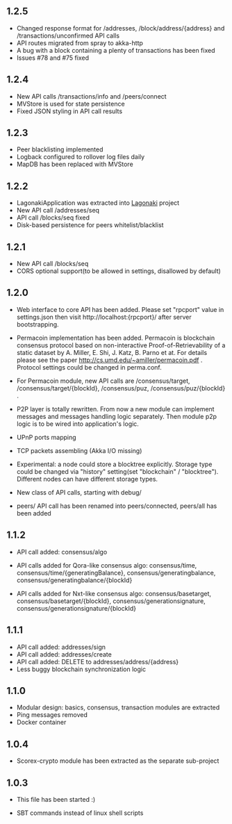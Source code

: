 **1.2.5**
---------

* Changed response format for /addresses, /block/address/{address} and /transactions/unconfirmed API calls
* API routes migrated from spray to akka-http
* A bug with a block containing a plenty of transactions has been fixed
* Issues #78 and #75 fixed

**1.2.4**
---------

* New API calls /transactions/info and /peers/connect
* MVStore is used for state persistence
* Fixed JSON styling in API call results

**1.2.3**
---------

* Peer blacklisting implemented
* Logback configured to rollover log files daily
* MapDB has been replaced with MVStore

**1.2.2**
---------

* LagonakiApplication was extracted into [Lagonaki](https://github.com/ScorexProject/Lagonaki) project
* New API call /addresses/seq
* API call /blocks/seq fixed
* Disk-based persistence for peers whitelist/blacklist

**1.2.1**
---------

* New API call /blocks/seq
* CORS optional support(to be allowed in settings, disallowed by default)

**1.2.0**
---------

* Web interface to core API has been added. Please set "rpcport" value in settings.json then visit
   http://localhost:{rpcport}/ after server bootstrapping.

* Permacoin implementation has been added. Permacoin is blockchain consensus protocol based on
non-interactive Proof-of-Retrievability of a static dataset by A. Miller, E. Shi, J. Katz, B. Parno et at.
 For details please see the paper http://cs.umd.edu/~amiller/permacoin.pdf . Protocol settings could be changed
 in perma.conf.

* For Permacoin module, new API calls are /consensus/target, /consensus/target/{blockId},
 /consensus/puz, /consensus/puz/{blockId} .

* P2P layer is totally rewritten. From now a new module can implement messages and messages handling
logic separately. Then module p2p logic is to be wired into application's logic.

* UPnP ports mapping

* TCP packets assembling (Akka I/O missing)

* Experimental: a node could store a blocktree explicitly. Storage type could be changed via "history"
setting(set "blockchain" / "blocktree"). Different nodes can have different storage types.

* New class of API calls, starting with debug/

* peers/ API call has been renamed into peers/connected, peers/all has been added


**1.1.2**
---------

* API call added: consensus/algo

* API calls added for Qora-like consensus algo: consensus/time, consensus/time/{generatingBalance}, 
 consensus/generatingbalance, consensus/generatingbalance/{blockId}

* API calls added for Nxt-like consensus algo: consensus/basetarget, consensus/basetarget/{blockId},
  consensus/generationsignature, consensus/generationsignature/{blockId}

**1.1.1**
---------

* API call added: addresses/sign
* API call added: addresses/create
* API call added: DELETE to addresses/address/{address}
* Less buggy blockchain synchronization logic


**1.1.0**
----------

* Modular design: basics, consensus, transaction modules are extracted
* Ping messages removed
* Docker container


**1.0.4**
---------

* Scorex-crypto module has been extracted as the separate sub-project


**1.0.3**
---------

* This file has been started :) 

* SBT commands instead of linux shell scripts   

 
